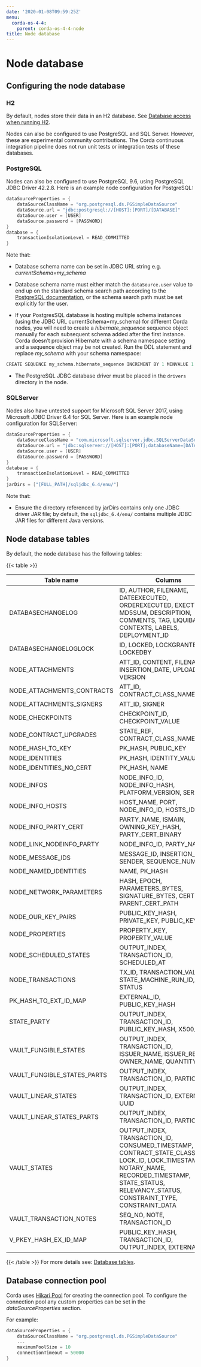```yaml
---
date: '2020-01-08T09:59:25Z'
menu:
  corda-os-4-4:
    parent: corda-os-4-4-node
title: Node database
---
```



# Node database


## Configuring the node database


### H2

By default, nodes store their data in an H2 database. See [Database access when running H2](node-database-access-h2.md).

Nodes can also be configured to use PostgreSQL and SQL Server. However, these are experimental community contributions.
                    The Corda continuous integration pipeline does not run unit tests or integration tests of these databases.


### PostgreSQL

Nodes can also be configured to use PostgreSQL 9.6, using PostgreSQL JDBC Driver 42.2.8. Here is an example node
                    configuration for PostgreSQL:

```groovy
dataSourceProperties = {
    dataSourceClassName = "org.postgresql.ds.PGSimpleDataSource"
    dataSource.url = "jdbc:postgresql://[HOST]:[PORT]/[DATABASE]"
    dataSource.user = [USER]
    dataSource.password = [PASSWORD]
}
database = {
    transactionIsolationLevel = READ_COMMITTED
}
```
Note that:


* Database schema name can be set in JDBC URL string e.g. *currentSchema=my_schema*


* Database schema name must either match the `dataSource.user` value to end up
                            on the standard schema search path according to the
                            [PostgreSQL documentation](https://www.postgresql.org/docs/9.3/static/ddl-schemas.html#DDL-SCHEMAS-PATH), or
                            the schema search path must be set explicitly for the user.


* If your PostgresSQL database is hosting multiple schema instances (using the JDBC URL currentSchema=my_schema)
                            for different Corda nodes, you will need to create a *hibernate_sequence* sequence object manually for each subsequent schema added after the first instance.
                            Corda doesn’t provision Hibernate with a schema namespace setting and a sequence object may be not created.
                            Run the DDL statement and replace *my_schema* with your schema namespace:

```groovy
CREATE SEQUENCE my_schema.hibernate_sequence INCREMENT BY 1 MINVALUE 1 MAXVALUE 9223372036854775807 START 8 CACHE 1 NO CYCLE;
```

* The PostgreSQL JDBC database driver must be placed in the `drivers` directory in the node.



### SQLServer

Nodes also have untested support for Microsoft SQL Server 2017, using Microsoft JDBC Driver 6.4 for SQL Server. Here is
                    an example node configuration for SQLServer:

```groovy
dataSourceProperties = {
    dataSourceClassName = "com.microsoft.sqlserver.jdbc.SQLServerDataSource"
    dataSource.url = "jdbc:sqlserver://[HOST]:[PORT];databaseName=[DATABASE_NAME]"
    dataSource.user = [USER]
    dataSource.password = [PASSWORD]
}
database = {
    transactionIsolationLevel = READ_COMMITTED
}
jarDirs = ["[FULL_PATH]/sqljdbc_6.4/enu/"]
```
Note that:


* Ensure the directory referenced by jarDirs contains only one JDBC driver JAR file; by default, the
                            `sqljdbc_6.4/enu/` contains multiple JDBC JAR files for different Java versions.



## Node database tables

By default, the node database has the following tables:


{{< table >}}

|Table name|Columns|
|-----------------------------|----------------------------------------------------------------------------------------------------------------------------------------------------------------------------------------------------------|
|DATABASECHANGELOG|ID, AUTHOR, FILENAME, DATEEXECUTED, ORDEREXECUTED, EXECTYPE, MD5SUM, DESCRIPTION, COMMENTS, TAG, LIQUIBASE, CONTEXTS, LABELS, DEPLOYMENT_ID|
|DATABASECHANGELOGLOCK|ID, LOCKED, LOCKGRANTED, LOCKEDBY|
|NODE_ATTACHMENTS|ATT_ID, CONTENT, FILENAME, INSERTION_DATE, UPLOADER, VERSION|
|NODE_ATTACHMENTS_CONTRACTS|ATT_ID, CONTRACT_CLASS_NAME|
|NODE_ATTACHMENTS_SIGNERS|ATT_ID, SIGNER|
|NODE_CHECKPOINTS|CHECKPOINT_ID, CHECKPOINT_VALUE|
|NODE_CONTRACT_UPGRADES|STATE_REF, CONTRACT_CLASS_NAME|
|NODE_HASH_TO_KEY|PK_HASH, PUBLIC_KEY|
|NODE_IDENTITIES|PK_HASH, IDENTITY_VALUE|
|NODE_IDENTITIES_NO_CERT|PK_HASH, NAME|
|NODE_INFOS|NODE_INFO_ID, NODE_INFO_HASH, PLATFORM_VERSION, SERIAL|
|NODE_INFO_HOSTS|HOST_NAME, PORT, NODE_INFO_ID, HOSTS_ID|
|NODE_INFO_PARTY_CERT|PARTY_NAME, ISMAIN, OWNING_KEY_HASH, PARTY_CERT_BINARY|
|NODE_LINK_NODEINFO_PARTY|NODE_INFO_ID, PARTY_NAME|
|NODE_MESSAGE_IDS|MESSAGE_ID, INSERTION_TIME, SENDER, SEQUENCE_NUMBER|
|NODE_NAMED_IDENTITIES|NAME, PK_HASH|
|NODE_NETWORK_PARAMETERS|HASH, EPOCH, PARAMETERS_BYTES, SIGNATURE_BYTES, CERT, PARENT_CERT_PATH|
|NODE_OUR_KEY_PAIRS|PUBLIC_KEY_HASH, PRIVATE_KEY, PUBLIC_KEY|
|NODE_PROPERTIES|PROPERTY_KEY, PROPERTY_VALUE|
|NODE_SCHEDULED_STATES|OUTPUT_INDEX, TRANSACTION_ID, SCHEDULED_AT|
|NODE_TRANSACTIONS|TX_ID, TRANSACTION_VALUE, STATE_MACHINE_RUN_ID, STATUS|
|PK_HASH_TO_EXT_ID_MAP|EXTERNAL_ID, PUBLIC_KEY_HASH|
|STATE_PARTY|OUTPUT_INDEX, TRANSACTION_ID, PUBLIC_KEY_HASH, X500_NAME|
|VAULT_FUNGIBLE_STATES|OUTPUT_INDEX, TRANSACTION_ID, ISSUER_NAME, ISSUER_REF, OWNER_NAME, QUANTITY|
|VAULT_FUNGIBLE_STATES_PARTS|OUTPUT_INDEX, TRANSACTION_ID, PARTICIPANTS|
|VAULT_LINEAR_STATES|OUTPUT_INDEX, TRANSACTION_ID, EXTERNAL_ID, UUID|
|VAULT_LINEAR_STATES_PARTS|OUTPUT_INDEX, TRANSACTION_ID, PARTICIPANTS|
|VAULT_STATES|OUTPUT_INDEX, TRANSACTION_ID, CONSUMED_TIMESTAMP, CONTRACT_STATE_CLASS_NAME, LOCK_ID, LOCK_TIMESTAMP, NOTARY_NAME, RECORDED_TIMESTAMP, STATE_STATUS, RELEVANCY_STATUS, CONSTRAINT_TYPE, CONSTRAINT_DATA|
|VAULT_TRANSACTION_NOTES|SEQ_NO, NOTE, TRANSACTION_ID|
|V_PKEY_HASH_EX_ID_MAP|PUBLIC_KEY_HASH, TRANSACTION_ID, OUTPUT_INDEX, EXTERNAL_ID|

{{< /table >}}
For more details see: [Database tables](node-database-tables.md).


## Database connection pool

Corda uses [Hikari Pool](https://github.com/brettwooldridge/HikariCP) for creating the connection pool.
                To configure the connection pool any custom properties can be set in the *dataSourceProperties* section.

For example:

```groovy
dataSourceProperties = {
    dataSourceClassName = "org.postgresql.ds.PGSimpleDataSource"
    ...
    maximumPoolSize = 10
    connectionTimeout = 50000
}
```

